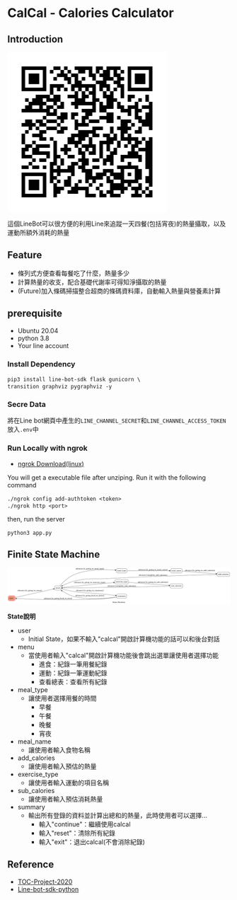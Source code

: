 # CalCal - Calories Calculator

## Introduction
![linebot-QRCode](./img/qrcode.png)

這個LineBot可以很方便的利用Line來追蹤一天四餐(包括宵夜)的熱量攝取，以及運動所額外消耗的熱量

## Feature
- 條列式方便查看每餐吃了什麼，熱量多少
- 計算熱量的收支，配合基礎代謝率可得知淨攝取的熱量
- (Future)加入條碼掃描整合超商的條碼資料庫，自動輸入熱量與營養素計算

## prerequisite
- Ubuntu 20.04
- python 3.8
- Your line account

### Install Dependency
```=bash
pip3 install line-bot-sdk flask gunicorn \
transition graphviz pygraphviz -y
```

### Secre Data
將在Line bot網頁中產生的`LINE_CHANNEL_SECRET`和`LINE_CHANNEL_ACCESS_TOKEN`放入`.env`中

### Run Locally with ngrok
- [ngrok Download(linux)](https://ngrok.com/download)

You will get a executable file after unziping. Run it with the following command
```=bash
./ngrok config add-authtoken <token>
./ngrok http <port>
```

then, run the server
```=bash
python3 app.py
```

## Finite State Machine
![fsm](./img/fsm.png)

**State說明**
- user
    - Initial State，如果不輸入"calcal"開啟計算機功能的話可以和後台對話
- menu
    - 當使用者輸入"calcal"開啟計算機功能後會跳出選單讓使用者選擇功能
        - 進食：紀錄一筆用餐紀錄
        - 運動：紀錄一筆運動紀錄
        - 查看總表：查看所有紀錄
- meal_type
    - 讓使用者選擇用餐的時間
        - 早餐
        - 午餐
        - 晚餐
        - 宵夜
- meal_name
    - 讓使用者輸入食物名稱
- add_calories
    - 讓使用者輸入預估的熱量
- exercise_type
    - 讓使用者輸入運動的項目名稱
- sub_calories
    - 讓使用者輸入預估消耗熱量
- summary
    - 輸出所有登錄的資料並計算出總和的熱量，此時使用者可以選擇...
        - 輸入"continue"：繼續使用calcal
        - 輸入"reset"：清除所有紀錄
        - 輸入"exit"：退出calcal(不會消除紀錄)

## Reference
- [TOC-Project-2020](https://github.com/NCKU-CCS/TOC-Project-2020)
- [Line-bot-sdk-python](https://github.com/line/line-bot-sdk-python/tree/master/examples/flask-echo)